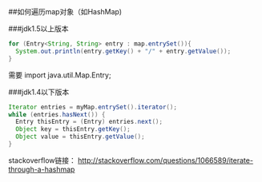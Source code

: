 ##如何遍历map对象（如HashMap)

###jdk1.5以上版本
```java
for (Entry<String, String> entry : map.entrySet()){
  System.out.println(entry.getKey() + "/" + entry.getValue());
}
```
需要 import java.util.Map.Entry;

###jdk1.4以下版本
```java
Iterator entries = myMap.entrySet().iterator();
while (entries.hasNext()) {
  Entry thisEntry = (Entry) entries.next();
  Object key = thisEntry.getKey();
  Object value = thisEntry.getValue();
}
```

stackoverflow链接：
http://stackoverflow.com/questions/1066589/iterate-through-a-hashmap